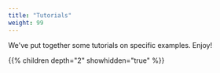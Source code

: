 ```yaml
---
title: "Tutorials"
weight: 99
---
```

We've put together some tutorials on specific examples. Enjoy!

{{% children depth="2" showhidden="true" %}}
